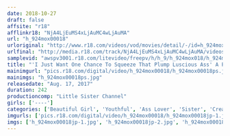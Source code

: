 ```yaml
---
date: 2018-10-27
draft: false
affsite: "r18"
afflinkr18: "NjA4LjEuMS4xLjAuMC4wLjAuMA"
url: "h_924mox00018"
urloriginal: "http://www.r18.com/videos/vod/movies/detail/-/id=h_924mox00018"
urlfinal: "http://media.r18.com/track/NjA4LjEuMS4xLjAuMC4wLjAuMA/videos/vod/movies/detail/-/id=h_924mox00018"
samplevid: "awspv3001.r18.com/litevideo/freepv/h/h_9/h_924mox018/h_924mox018_dmb_w.mp4"
title: "'I Just Want One Chance To Squeeze That Plump Luscious Ass' A Plump Ass Little Sister Collection Peachy Anal Satisfaction With Adolescent Smooth And Silky Little Sister Asses, And Tight Pussy Creampie Raw Footage!! 20 Girls/4 Hours"
mainimgurl: "pics.r18.com/digital/video/h_924mox00018/h_924mox00018ps.jpg"
mainimgs: "h_924mox00018ps.jpg"
releasedate: "Aug. 17, 2017"
duration: 242
productioncomp: "Little Sister Channel"
girls: ['----']
categories: ['Beautiful Girl', 'Youthful', 'Ass Lover', 'Sister', 'Creampie', 'Anal Play', 'Compilation', 'Over 4 Hours', 'Hi-Def']
imgurls: ['pics.r18.com/digital/video/h_924mox00018/h_924mox00018jp-1.jpg', 'pics.r18.com/digital/video/h_924mox00018/h_924mox00018jp-2.jpg', 'pics.r18.com/digital/video/h_924mox00018/h_924mox00018jp-3.jpg', 'pics.r18.com/digital/video/h_924mox00018/h_924mox00018jp-4.jpg', 'pics.r18.com/digital/video/h_924mox00018/h_924mox00018jp-5.jpg', 'pics.r18.com/digital/video/h_924mox00018/h_924mox00018jp-6.jpg', 'pics.r18.com/digital/video/h_924mox00018/h_924mox00018jp-7.jpg', 'pics.r18.com/digital/video/h_924mox00018/h_924mox00018jp-8.jpg', 'pics.r18.com/digital/video/h_924mox00018/h_924mox00018jp-9.jpg', 'pics.r18.com/digital/video/h_924mox00018/h_924mox00018jp-10.jpg', 'pics.r18.com/digital/video/h_924mox00018/h_924mox00018jp-11.jpg', 'pics.r18.com/digital/video/h_924mox00018/h_924mox00018jp-12.jpg', 'pics.r18.com/digital/video/h_924mox00018/h_924mox00018jp-13.jpg', 'pics.r18.com/digital/video/h_924mox00018/h_924mox00018jp-14.jpg', 'pics.r18.com/digital/video/h_924mox00018/h_924mox00018jp-15.jpg', 'pics.r18.com/digital/video/h_924mox00018/h_924mox00018jp-16.jpg', 'pics.r18.com/digital/video/h_924mox00018/h_924mox00018jp-17.jpg', 'pics.r18.com/digital/video/h_924mox00018/h_924mox00018jp-18.jpg', 'pics.r18.com/digital/video/h_924mox00018/h_924mox00018jp-19.jpg', 'pics.r18.com/digital/video/h_924mox00018/h_924mox00018jp-20.jpg']
imgs: ['h_924mox00018jp-1.jpg', 'h_924mox00018jp-2.jpg', 'h_924mox00018jp-3.jpg', 'h_924mox00018jp-4.jpg', 'h_924mox00018jp-5.jpg', 'h_924mox00018jp-6.jpg', 'h_924mox00018jp-7.jpg', 'h_924mox00018jp-8.jpg', 'h_924mox00018jp-9.jpg', 'h_924mox00018jp-10.jpg', 'h_924mox00018jp-11.jpg', 'h_924mox00018jp-12.jpg', 'h_924mox00018jp-13.jpg', 'h_924mox00018jp-14.jpg', 'h_924mox00018jp-15.jpg', 'h_924mox00018jp-16.jpg', 'h_924mox00018jp-17.jpg', 'h_924mox00018jp-18.jpg', 'h_924mox00018jp-19.jpg', 'h_924mox00018jp-20.jpg']
---
```


